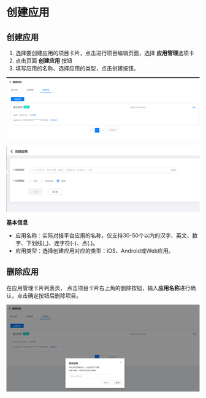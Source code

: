 # 创建应用

 ## 创建应用
 
1. 选择要创建应用的项目卡片，点击进行项目编辑页面，选择 **应用管理**选项卡
2. 点击页面 **创建应用** 按钮
3. 填写应用的名称、选择应用的类型，点击创建按钮。

![应用管理](../../../../../image/IoT/IoT-Estate/Project-Manager/Manage-Application.png)


![创建应用](../../../../../image/IoT/IoT-Estate/Project-Manager/Create-Application.png)

**基本信息**

- 应用名称：实际对接平台应用的名称，仅支持30-50个以内的汉字、英文、数字、下划线(_)、连字符(-)、点(.)。
- 应用类型：选择创建应用对应的类型：iOS、Android或Web应用。

 ## 删除应用

 在应用管理卡片列表页， 点击项目卡片右上角的删除按钮，输入**应用名称**进行确认，点击确定按钮后删除项目。

![删除项目](../../../../../image/IoT/IoT-Estate/Project-Manager/Delete-Application.png)
